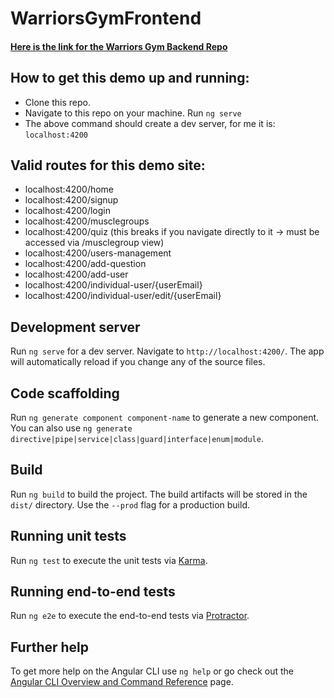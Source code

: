 # WarriorsGymFrontend

#### [Here is the link for the Warriors Gym Backend Repo](https://github.com/marcusjensen15/Warriors_Gym_Backend)

## How to get this demo up and running:

- Clone this repo.
- Navigate to this repo on your machine. Run `ng serve`
- The above command should create a dev server, for me it is: `localhost:4200`

## Valid routes for this demo site:

- localhost:4200/home
- localhost:4200/signup
- localhost:4200/login
- localhost:4200/musclegroups
- localhost:4200/quiz (this breaks if you navigate directly to it -> must be accessed via /musclegroup view)
- localhost:4200/users-management
- localhost:4200/add-question
- localhost:4200/add-user
- localhost:4200/individual-user/{userEmail}
- localhost:4200/individual-user/edit/{userEmail}



## Development server

Run `ng serve` for a dev server. Navigate to `http://localhost:4200/`. The app will automatically reload if you change any of the source files.

## Code scaffolding

Run `ng generate component component-name` to generate a new component. You can also use `ng generate directive|pipe|service|class|guard|interface|enum|module`.

## Build

Run `ng build` to build the project. The build artifacts will be stored in the `dist/` directory. Use the `--prod` flag for a production build.

## Running unit tests

Run `ng test` to execute the unit tests via [Karma](https://karma-runner.github.io).

## Running end-to-end tests

Run `ng e2e` to execute the end-to-end tests via [Protractor](http://www.protractortest.org/).

## Further help

To get more help on the Angular CLI use `ng help` or go check out the [Angular CLI Overview and Command Reference](https://angular.io/cli) page.
